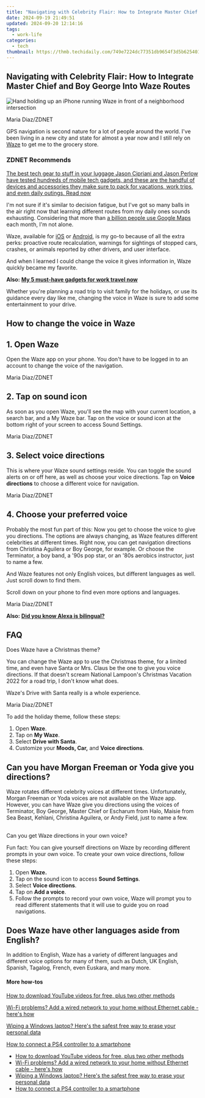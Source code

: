 ```yaml
---
title: "Navigating with Celebrity Flair: How to Integrate Master Chief and Boy George Into Waze Routes"
date: 2024-09-19 21:49:51
updated: 2024-09-20 12:14:16
tags:
  - work-life
categories:
  - tech
thumbnail: https://thmb.techidaily.com/749e7224dc77351db9654f3d5b625401a4538e3e09d897a36274e3de6aadbd39.jpg
---
```


## Navigating with Celebrity Flair: How to Integrate Master Chief and Boy George Into Waze Routes

![Hand holding up an iPhone running Waze in front of a neighborhood intersection](https://www.zdnet.com/a/img/resize/a099afbb540b3c4f47a0560b10230e726cefd396/2022/12/21/2c0d7e57-26e2-4108-a023-398b05ed3f95/waz.jpg?auto=webp&width=1280)

Maria Diaz/ZDNET

GPS navigation is second nature for a lot of people around the world. I've been living in a new city and state for almost a year now and I still rely on [Waze](https://www.waze.com/live-map/) to get me to the grocery store. 

### **ZDNET** Recommends

[The best tech gear to stuff in your luggage Jason Cipriani and Jason Perlow have tested hundreds of mobile tech gadgets, and these are the handful of devices and accessories they make sure to pack for vacations, work trips, and even daily outings.  Read now](https://www.zdnet.com/article/best-travel-tech/)

I'm not sure if it's similar to decision fatigue, but I've got so many balls in the air right now that learning different routes from my daily ones sounds exhausting. Considering that more than [a billion people use Google Maps](https://cloud.google.com/blog/products/maps-platform/9-things-know-about-googles-maps-data-beyond-map) each month, I'm not alone. 

Waze, available for [iOS](https://apps.apple.com/app/app-store/id323229106) or [Android](https://play.google.com/store/apps/details?id=com.waze), is my go-to because of all the extra perks: proactive route recalculation, warnings for sightings of stopped cars, crashes, or animals reported by other drivers, and user interface. 

And when I learned I could change the voice it gives information in, Waze quickly became my favorite. 

**Also:** [**My 5 must-have gadgets for work travel now**](https://www.zdnet.com/article/these-are-my-5-must-have-devices-for-work-travel-now/)

Whether you're planning a road trip to visit family for the holidays, or use its guidance every day like me, changing the voice in Waze is sure to add some entertainment to your drive.

## How to change the voice in Waze

## 1\. Open Waze

Open the Waze app on your phone. You don't have to be logged in to an account to change the voice of the navigation. 

Maria Diaz/ZDNET

## 2\. Tap on sound icon

As soon as you open Waze, you'll see the map with your current location, a search bar, and a My Waze bar. Tap on the voice or sound icon at the bottom right of your screen to access Sound Settings.

Maria Diaz/ZDNET

## 3\. Select voice directions

This is where your Waze sound settings reside. You can toggle the sound alerts on or off here, as well as choose your voice directions. Tap on **Voice directions** to choose a different voice for navigation.

Maria Diaz/ZDNET

## 4\. Choose your preferred voice

Probably the most fun part of this: Now you get to choose the voice to give you directions. The options are always changing, as Waze features different celebrities at different times. Right now, you can get navigation directions from Christina Aguilera or Boy George, for example. Or choose the Terminator, a boy band, a '90s pop star, or an '80s aerobics instructor, just to name a few.

And Waze features not only English voices, but different languages as well. Just scroll down to find them.

Scroll down on your phone to find even more options and languages.

Maria Diaz/ZDNET

**Also:** [**Did you know Alexa is bilingual?**](https://www.zdnet.com/home-and-office/work-life/did-you-know-alexa-is-bilingual-heres-why-it-matters/)

## FAQ  
Does Waze have a Christmas theme?

You can change the Waze app to use the Christmas theme, for a limited time, and even have Santa or Mrs. Claus be the one to give you voice directions. If that doesn't scream National Lampoon's Christmas Vacation 2022 for a road trip, I don't know what does.

Waze's Drive with Santa really is a whole experience.

Maria Diaz/ZDNET

 To add the holiday theme, follow these steps:

1. Open **Waze**.
2. Tap on **My Waze**.
3. Select **Drive with Santa**.
4. Customize your **Moods, Car,** and **Voice directions**.

## Can you have Morgan Freeman or Yoda give you directions?

Waze rotates different celebrity voices at different times. Unfortunately, Morgan Freeman or Yoda voices are not available on the Waze app. However, you can have Waze give you directions using the voices of Terminator, Boy George, Master Chief or Escharum from Halo, Maisie from Sea Beast, Kehlani, Christina Aguilera, or Andy Field, just to name a few.

## 

Can you get Waze directions in your own voice?

Fun fact: You can give yourself directions on Waze by recording different prompts in your own voice. To create your own voice directions, follow these steps:

1. Open **Waze.**
2. Tap on the sound icon to access **Sound Settings**.
3. Select **Voice directions**.
4. Tap on **Add a voice**.
5. Follow the prompts to record your own voice, Waze will prompt you to read different statements that it will use to guide you on road navigations.

## Does Waze have other languages aside from English?

In addition to English, Waze has a variety of different languages and different voice options for many of them, such as Dutch, UK English, Spanish, Tagalog, French, even Euskara, and many more.

#### More how-tos

[How to download YouTube videos for free, plus two other methods](https://www.zdnet.com/article/how-to-download-youtube-videos-for-free-plus-two-other-methods/ "How to download YouTube videos for free, plus two other methods")

[Wi-Fi problems? Add a wired network to your home without Ethernet cable - here's how](https://www.zdnet.com/article/wi-fi-problems-how-to-add-a-wired-network-to-your-home-without-ethernet-cable/ "Wi-Fi problems? Add a wired network to your home without Ethernet cable - here's how")

[Wiping a Windows laptop? Here's the safest free way to erase your personal data](https://www.zdnet.com/article/wiping-a-windows-laptop-heres-the-safest-free-way-to-erase-your-personal-data/ "Wiping a Windows laptop? Here's the safest free way to erase your personal data")

[How to connect a PS4 controller to a smartphone](https://www.zdnet.com/article/how-to-connect-a-ps4-controller-to-a-smartphone/ "How to connect a PS4 controller to a smartphone")

* [How to download YouTube videos for free, plus two other methods](https://www.zdnet.com/article/how-to-download-youtube-videos-for-free-plus-two-other-methods/ "How to download YouTube videos for free, plus two other methods")
* [Wi-Fi problems? Add a wired network to your home without Ethernet cable - here's how](https://www.zdnet.com/article/wi-fi-problems-how-to-add-a-wired-network-to-your-home-without-ethernet-cable/ "Wi-Fi problems? Add a wired network to your home without Ethernet cable - here's how")
* [Wiping a Windows laptop? Here's the safest free way to erase your personal data](https://www.zdnet.com/article/wiping-a-windows-laptop-heres-the-safest-free-way-to-erase-your-personal-data/ "Wiping a Windows laptop? Here's the safest free way to erase your personal data")
* [How to connect a PS4 controller to a smartphone](https://www.zdnet.com/article/how-to-connect-a-ps4-controller-to-a-smartphone/ "How to connect a PS4 controller to a smartphone")

<ins class="adsbygoogle"
     style="display:block"
     data-ad-format="autorelaxed"
     data-ad-client="ca-pub-7571918770474297"
     data-ad-slot="1223367746"></ins>



<ins class="adsbygoogle"
     style="display:block"
     data-ad-client="ca-pub-7571918770474297"
     data-ad-slot="8358498916"
     data-ad-format="auto"
     data-full-width-responsive="true"></ins>
